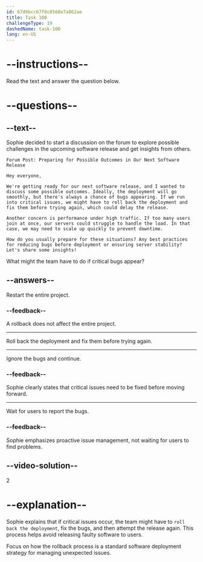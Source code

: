 ```yaml
---
id: 67d6bcc67f8c0568e7a862ae
title: Task 100
challengeType: 19
dashedName: task-100
lang: en-US
---
```


<!-- READING -->

# --instructions--

Read the text and answer the question below.

# --questions--

## --text--

Sophie decided to start a discussion on the forum to explore possible challenges in the upcoming software release and get insights from others.

`Forum Post: Preparing for Possible Outcomes in Our Next Software Release`

`Hey everyone,`

`We're getting ready for our next software release, and I wanted to discuss some possible outcomes. Ideally, the deployment will go smoothly, but there's always a chance of bugs appearing. If we run into critical issues, we might have to roll back the deployment and fix them before trying again, which could delay the release.`

`Another concern is performance under high traffic. If too many users join at once, our servers could struggle to handle the load. In that case, we may need to scale up quickly to prevent downtime.`

`How do you usually prepare for these situations? Any best practices for reducing bugs before deployment or ensuring server stability? Let's share some insights!`

What might the team have to do if critical bugs appear?

## --answers--

Restart the entire project.

### --feedback--

A rollback does not affect the entire project.

---

Roll back the deployment and fix them before trying again.

---

Ignore the bugs and continue.

### --feedback--

Sophie clearly states that critical issues need to be fixed before moving forward.

---

Wait for users to report the bugs.

### --feedback--

Sophie emphasizes proactive issue management, not waiting for users to find problems.

## --video-solution--

2

# --explanation--

Sophie explains that if critical issues occur, the team might have to `roll back the deployment`, fix the bugs, and then attempt the release again. This process helps avoid releasing faulty software to users.

Focus on how the rollback process is a standard software deployment strategy for managing unexpected issues.
